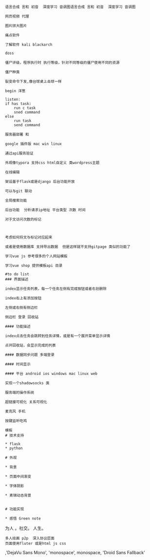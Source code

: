 ```
语言合成 言和 初音  深度学习 音调图语言合成 言和 初音  深度学习 音调图
```

```
网页视频 代理
```

```
图片拼大图片
```

```
痛点软件
```

```
了解软件 kali blackarch
```

```
doss

僵尸评级，程序执行时 执行等级，针对不同等级的僵尸使用不同的资源

僵尸种类

裂变命令下发,像台球桌上击球一样

begin 洋葱

listen:
if has task:
​    run c task
​    sned command
else
​    run task
​    send command
```

```
服务器部署 和 

google 插件版 mac win linux

通过api服务验证

外观像typora 支持css html自定义 类wordpress主题

在线编辑

架设基于flask或是django 后台功能开放

可以与git 联动

全局搜索功能

后台功能  分析请求ip地址 平台类型 次数 时间

对于文访问次数的标记



考虑如何将文与标记对应起来

或者是使用数据库 支持导出数据  但是这样就不支持gitpage 类似的功能了

学习vue js 参考很多的个人网站模板

学习vue shop 提供模板api 目录
```

```
#to do list
### 界面描述

index显示任务列表，每一个任务左侧有完成按钮或者右划删除

index右上有添加按钮

左侧或右侧有侧边栏

侧边栏 登录 回收站

#### 功能描述

index点击任务会跳转到任务详情，或是有一个展开菜单显示详情

点开回收站，会显示完成的列表

#### 数据同步问题 多端登录

#### 时间显示

#### 平台 android ios windows mac linux web
```

```
实现一个shadowsocks 类
```

```
服务端的操作系统
```

```
超链接可视化 关系可视化
```

```
麦克风 手机
```

```
按键监听吃鸡
```

```
模板
# 技术支持

* flask
* python  

# 外观

* 背景

* 页面中间渐变

* 字体阴影

* 素锦动态背景


# 功能实现

* 感悟 Green note

```
   为人 。社交。 人生。
```
多人绘画 p2p  深入协议层面
页面使用fluter 或是html js css
```

,'DejaVu Sans Mono', 'monospace', monospace, 'Droid Sans Fallback'


